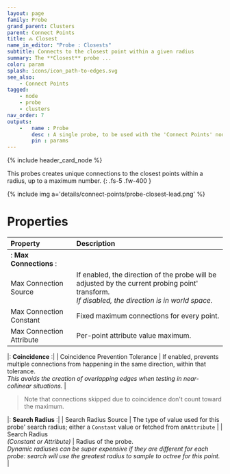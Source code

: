 ```yaml
---
layout: page
family: Probe
grand_parent: Clusters
parent: Connect Points
title: 🝆 Closest
name_in_editor: "Probe : Closests"
subtitle: Connects to the closest point within a given radius
summary: The **Closest** probe ...
color: param
splash: icons/icon_path-to-edges.svg
see_also:
    - Connect Points
tagged: 
    - node
    - probe
    - clusters
nav_order: 7
outputs:
    -   name : Probe
        desc : A single probe, to be used with the 'Connect Points' node
        pin : params
---
```


{% include header_card_node %}

This probes creates unique connections to the closest points within a radius, up to a maximum number.
{: .fs-5 .fw-400 } 

{% include img a='details/connect-points/probe-closest-lead.png' %}

# Properties

| Property       | Description          |
|:-------------|:------------------|
|: **Max Connections** :|
| Max Connection Source          | If enabled, the direction of the probe will be adjusted by the current probing point' transform.<br>*If disabled, the direction is in world space.* |
| Max Connection Constant           | Fixed maximum connections for every point. |
| Max Connection Attribute           | Per-point attribute value maximum. |

|: **Coincidence** :|
| Coincidence Prevention Tolerance          | If enabled, prevents multiple connections from happening in the same direction, within that tolerance.<br>*This avoids the creation of overlapping edges when testing in near-collinear situations.* |

> Note that connections skipped due to coincidence don't count toward the maximum.

|: **Search Radius** :|
| Search Radius Source           | The type of value used for this probe' search radius; either a `Constant` value or fetched from an`Attribute` |
| Search Radius <br>*(Constant or Attribute)*           | Radius of the probe.<br>*Dynamic radiuses can be super expensive if they are different for each probe: search will use the greatest radius to sample to octree for this point.* |